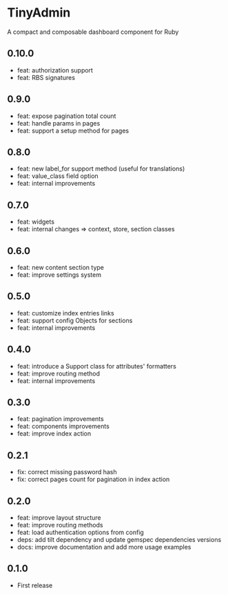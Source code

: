 # TinyAdmin

A compact and composable dashboard component for Ruby

## 0.10.0

- feat: authorization support
- feat: RBS signatures

## 0.9.0

- feat: expose pagination total count
- feat: handle params in pages
- feat: support a setup method for pages

## 0.8.0

- feat: new label_for support method (useful for translations)
- feat: value_class field option
- feat: internal improvements

## 0.7.0

- feat: widgets
- feat: internal changes => context, store, section classes

## 0.6.0

- feat: new content section type
- feat: improve settings system

## 0.5.0

- feat: customize index entries links
- feat: support config Objects for sections
- feat: internal improvements

## 0.4.0

- feat: introduce a Support class for attributes' formatters
- feat: improve routing method
- feat: internal improvements

## 0.3.0

- feat: pagination improvements
- feat: components improvements
- feat: improve index action

## 0.2.1

- fix: correct missing password hash
- fix: correct pages count for pagination in index action

## 0.2.0

- feat: improve layout structure
- feat: improve routing methods
- feat: load authentication options from config
- deps: add tilt dependency and update gemspec dependencies versions
- docs: improve documentation and add more usage examples

## 0.1.0

- First release
